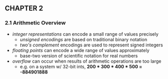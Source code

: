 ## CHAPTER 2

### 2.1 Arithmetic Overview

- _integer representations_ can encode a small range of values precisely
    - _unsigned encodings_ are based on traditional binary notation
    - _two's complement_ encodings are used to represent signed integers
- _floating points_ can encode a wide range of values approximately
    - base-two version of scientific notation for real numbers
- _overflow_ can occur when results of arithmetic operations are too large
    - e.g. on a system w/ 32-bit ints, **200 * 300 * 400 * 500 = -884901888**
